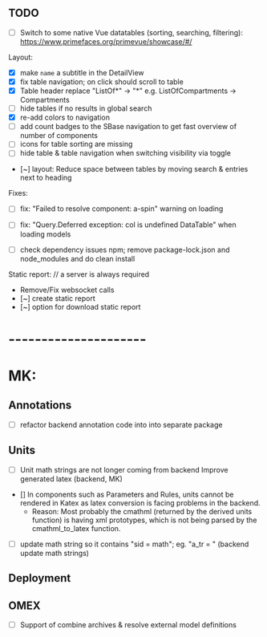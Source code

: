 ## TODO

- [ ] Switch to some native Vue datatables (sorting, searching, filtering): https://www.primefaces.org/primevue/showcase/#/

Layout:
- [x] make `name` a subtitle in the DetailView
- [x] fix table navigation; on click should scroll to table
- [x] Table header replace "ListOf*" -> "*" e.g. ListOfCompartments -> Compartments  
- [ ] hide tables if no results in global search  
- [x] re-add colors to navigation 
- [ ] add count badges to the SBase navigation to get fast overview of number of components
- [ ] icons for table sorting are missing
- [ ] hide table & table navigation when switching visibility via toggle  
- [~] layout: Reduce space between tables by moving search & entries next to heading

Fixes:
- [ ] fix: "Failed to resolve component: a-spin" warning on loading
- [ ] fix: "Query.Deferred exception: col is undefined DataTable" when loading models

- [ ] check dependency issues npm; remove package-lock.json and node_modules and do clean install

Static report:  // a server is always required 
- Remove/Fix websocket calls
- [~] create static report 
- [~] option for download static report
  
# ---------------------    
# MK:
## Annotations
- [ ] refactor backend annotation code into into separate package

## Units
- [ ] Unit math strings are not longer coming from backend
Improve generated latex (backend, MK)
- [] In components such as Parameters and Rules, units cannot be rendered in Katex as latex conversion is facing problems in the backend.
    - Reason: Most probably the cmathml (returned by the derived units function) is having xml prototypes, which is not being parsed by the cmathml_to_latex function. 
- [ ] update math string so it contains "sid = math"; eg. "a_tr = " (backend update math strings)

## Deployment

## OMEX
- [ ] Support of combine archives & resolve external model definitions
